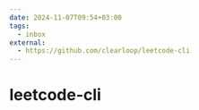 ```yaml
---
date: 2024-11-07T09:54+03:00
tags:
  - inbox
external:
  - https://github.com/clearloop/leetcode-cli
---
```


# leetcode-cli
